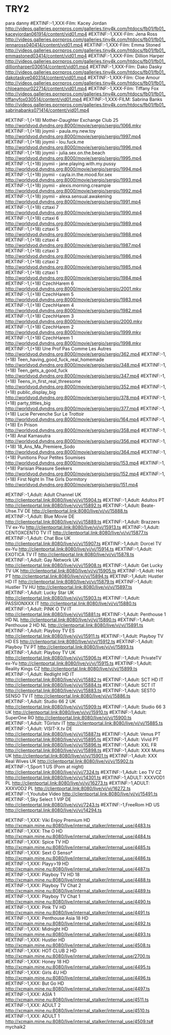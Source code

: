 # TRY2
para danny
#EXTINF:-1,XXX-Film: Kacey Jordan
http://videos.galleries.pornpros.com/galleries.tiny4k.com/htdocs/fb01/fb01_kaceyjordan061914/content/vid01.mp4
#EXTINF:-1,XXX-Film: Jena Ross
http://videos.galleries.pornpros.com/galleries.tiny4k.com/htdocs/fb01/fb01_jennaross040414/content/vid01.mp4
#EXTINF:-1,XXX-Film: Emma Stoned
http://videos.galleries.pornpros.com/galleries.tiny4k.com/htdocs/fb01/fb01_emmastoned03414/content/vid01.mp4
#EXTINF:-1,XXX-Film: Dillion Harper
http://videos.galleries.pornpros.com/galleries.tiny4k.com/htdocs/fb01/fb01_dillionharper030614/content/vid01.mp4
#EXTINF:-1,XXX-Film: Dako Dasky
http://videos.galleries.pornpros.com/galleries.tiny4k.com/htdocs/fb01/fb01_dakotaskye040314/content/vid01.mp4
#EXTINF:-1,XXX-Film: Cloe Amour
http://videos.galleries.pornpros.com/galleries.tiny4k.com/htdocs/fb01/fb01_chloeamour022714/content/vid01.mp4
#EXTINF:-1,XXX-Film: Tiffany Fox
http://videos.galleries.pornpros.com/galleries.tiny4k.com/htdocs/fb01/fb01_tiffanyfox030514/content/vid01.mp4
#EXTINF:-1,XXX-FILM: Sabrina Banks
http://videos.galleries.pornpros.com/galleries.tiny4k.com/htdocs/fb01/fb01_sabrinabanks071414/content/vid01.mp4

#EXTINF:-1,(+18) Mother-Daughter Exchange Club 25
http://worldvod.dyndns.org:8000/movie/sergio/sergio/1066.mkv
#EXTINF:-1,(+18) joymii - paula.my.new.toy
http://worldvod.dyndns.org:8000/movie/sergio/sergio/1997.mp4
#EXTINF:-1,(+18) joymii - lou.fuck.me
http://worldvod.dyndns.org:8000/movie/sergio/sergio/1996.mp4
#EXTINF:-1,(+18) joymii - julia.sex.on.the.beach
http://worldvod.dyndns.org:8000/movie/sergio/sergio/1995.mp4
#EXTINF:-1,(+18) joymii - jane.playing.with.my.pussy
http://worldvod.dyndns.org:8000/movie/sergio/sergio/1994.mp4
#EXTINF:-1,(+18) joymii - cayla.in.the.mood.for.sex
http://worldvod.dyndns.org:8000/movie/sergio/sergio/1993.mp4
#EXTINF:-1,(+18) joymii - alexis.morning.creampie
http://worldvod.dyndns.org:8000/movie/sergio/sergio/1992.mp4
#EXTINF:-1,(+18) joymii - alexa.sensual.awakening
http://worldvod.dyndns.org:8000/movie/sergio/sergio/1991.mp4
#EXTINF:-1,(+18) cztaxi 7
http://worldvod.dyndns.org:8000/movie/sergio/sergio/1990.mp4
#EXTINF:-1,(+18) cztaxi 6
http://worldvod.dyndns.org:8000/movie/sergio/sergio/1989.mp4
#EXTINF:-1,(+18) cztaxi 5
http://worldvod.dyndns.org:8000/movie/sergio/sergio/1988.mp4
#EXTINF:-1,(+18) cztaxi 4
http://worldvod.dyndns.org:8000/movie/sergio/sergio/1987.mp4
#EXTINF:-1,(+18) cztaxi 3
http://worldvod.dyndns.org:8000/movie/sergio/sergio/1986.mp4
#EXTINF:-1,(+18) cztaxi 2
http://worldvod.dyndns.org:8000/movie/sergio/sergio/1985.mp4
#EXTINF:-1,(+18) cztaxi 1
http://worldvod.dyndns.org:8000/movie/sergio/sergio/1984.mp4
#EXTINF:-1,(+18) CzechHarem 6
http://worldvod.dyndns.org:8000/movie/sergio/sergio/2001.mkv
#EXTINF:-1,(+18) CzechHarem 5
http://worldvod.dyndns.org:8000/movie/sergio/sergio/1983.mp4
#EXTINF:-1,(+18) CzechHarem 4
http://worldvod.dyndns.org:8000/movie/sergio/sergio/1982.mp4
#EXTINF:-1,(+18) CzechHarem 3
http://worldvod.dyndns.org:8000/movie/sergio/sergio/2000.mkv
#EXTINF:-1,(+18) CzechHarem 2
http://worldvod.dyndns.org:8000/movie/sergio/sergio/1999.mkv
#EXTINF:-1,(+18) CzechHarem 1
http://worldvod.dyndns.org:8000/movie/sergio/sergio/1998.mkv
#EXTINF:-1,(+18) Une Prof Pas Comme Les Autres
http://worldvod.dyndns.org:8000/movie/sergio/sergio/362.mp4
#EXTINF:-1,(+18) Teen_having_good_fuck_real_homemade
http://worldvod.dyndns.org:8000/movie/sergio/sergio/348.mp4
#EXTINF:-1,(+18) Teen_gets_a_good_fuck
http://worldvod.dyndns.org:8000/movie/sergio/sergio/347.mp4
#EXTINF:-1,(+18) Teens_in_first_real_threesome
http://worldvod.dyndns.org:8000/movie/sergio/sergio/352.mp4
#EXTINF:-1,(+18) public_display_big
http://worldvod.dyndns.org:8000/movie/sergio/sergio/378.mp4
#EXTINF:-1,(+18) party_titties_big
http://worldvod.dyndns.org:8000/movie/sergio/sergio/377.mp4
#EXTINF:-1,(+18) Lucie Pervenche Sur Le Trottoir
http://worldvod.dyndns.org:8000/movie/sergio/sergio/164.mp4
#EXTINF:-1,(+18) En Prison
http://worldvod.dyndns.org:8000/movie/sergio/sergio/358.mp4
#EXTINF:-1,(+18) Anal Kamasutra
http://worldvod.dyndns.org:8000/movie/sergio/sergio/356.mp4
#EXTINF:-1,(+18) 18_Ans_Ma_Premiere_Sodo
http://worldvod.dyndns.org:8000/movie/sergio/sergio/364.mp4
#EXTINF:-1,(+18) Punitions Pour Petites Soumises
http://worldvod.dyndns.org:8000/movie/sergio/sergio/153.mp4
#EXTINF:-1,(+18) Parisian Pleasure Seekers
http://worldvod.dyndns.org:8000/movie/sergio/sergio/152.mp4
#EXTINF:-1,(+18) First Night In The Girls Dormitory
http://worldvod.dyndns.org:8000/movie/sergio/sergio/151.mp4



#EXTINF:-1,Adult: Adult Channel UK
http://clientportal.link:8080/live/vi/vi/15904.ts
#EXTINF:-1,Adult: Adultos PT
http://clientportal.link:8080/live/vi/vi/15892.ts
#EXTINF:-1,Adult: Beate-Uhse.TV DE
http://clientportal.link:8080/live/vi/vi/15888.ts
#EXTINF:-1,Adult: Blue Movie DE
http://clientportal.link:8080/live/vi/vi/15889.ts
#EXTINF:-1,Adult: Brazzers TV ex-Yu
http://clientportal.link:8080/live/vi/vi/15913.ts
#EXTINF:-1,Adult: CENTOXCENTO TV IT
http://clientportal.link:8080/live/vi/vi/15877.ts
#EXTINF:-1,Adult: Chat Box UK
http://clientportal.link:8080/live/vi/vi/15907.ts
#EXTINF:-1,Adult: Dorcel TV ex-Yu
http://clientportal.link:8080/live/vi/vi/15914.ts
#EXTINF:-1,Adult: EXOTICA TV IT
http://clientportal.link:8080/live/vi/vi/15878.ts
#EXTINF:-1,Adult: Gay Network UK
http://clientportal.link:8080/live/vi/vi/15908.ts
#EXTINF:-1,Adult: Get Lucky TV UK
http://clientportal.link:8080/live/vi/vi/15905.ts
#EXTINF:-1,Adult: Hot PT
http://clientportal.link:8080/live/vi/vi/15894.ts
#EXTINF:-1,Adult: Hustler HD IT
http://clientportal.link:8080/live/vi/vi/15879.ts
#EXTINF:-1,Adult: Hustler TV HU
http://clientportal.link:8080/live/vi/vi/15897.ts
#EXTINF:-1,Adult: Lucky Star UK
http://clientportal.link:8080/live/vi/vi/15903.ts
#EXTINF:-1,Adult: PASSIONXXX IT
http://clientportal.link:8080/live/vi/vi/15880.ts
#EXTINF:-1,Adult: PINK O TV IT
http://clientportal.link:8080/live/vi/vi/15881.ts
#EXTINF:-1,Adult: Penthouse 1 HD NL
http://clientportal.link:8080/live/vi/vi/15890.ts
#EXTINF:-1,Adult: Penthouse 2 HD NL
http://clientportal.link:8080/live/vi/vi/15891.ts
#EXTINF:-1,Adult: Playboy TV ES
http://clientportal.link:8080/live/vi/vi/15911.ts
#EXTINF:-1,Adult: Playboy TV HD ES
http://clientportal.link:8080/live/vi/vi/15912.ts
#EXTINF:-1,Adult: Playboy TV PT
http://clientportal.link:8080/live/vi/vi/15893.ts
#EXTINF:-1,Adult: Playboy TV UK
http://clientportal.link:8080/live/vi/vi/15906.ts
#EXTINF:-1,Adult: PrivateTV ex-Yu
http://clientportal.link:8080/live/vi/vi/15915.ts
#EXTINF:-1,Adult: Reality Kings CZ
http://clientportal.link:8080/live/vi/vi/15899.ts
#EXTINF:-1,Adult: Redlight HD IT
http://clientportal.link:8080/live/vi/vi/15882.ts
#EXTINF:-1,Adult: SCT HD IT
http://clientportal.link:8080/live/vi/vi/15884.ts
#EXTINF:-1,Adult: SCT IT
http://clientportal.link:8080/live/vi/vi/15883.ts
#EXTINF:-1,Adult: SESTO SENSO TV IT
http://clientportal.link:8080/live/vi/vi/15886.ts
#EXTINF:-1,Adult: Studio 66 2 UK
http://clientportal.link:8080/live/vi/vi/15909.ts
#EXTINF:-1,Adult: Studio 66 3 UK
http://clientportal.link:8080/live/vi/vi/15910.ts
#EXTINF:-1,Adult: SuperOne RO
http://clientportal.link:8080/live/vi/vi/15900.ts
#EXTINF:-1,Adult: TGirlstv IT
http://clientportal.link:8080/live/vi/vi/15885.ts
#EXTINF:-1,Adult: VISIT-X.tv DE
http://clientportal.link:8080/live/vi/vi/15887.ts
#EXTINF:-1,Adult: Venus PT
http://clientportal.link:8080/live/vi/vi/15895.ts
#EXTINF:-1,Adult: Vivid PT
http://clientportal.link:8080/live/vi/vi/15896.ts
#EXTINF:-1,Adult: XXL FR
http://clientportal.link:8080/live/vi/vi/15898.ts
#EXTINF:-1,Adult: XXX Mums UK
http://clientportal.link:8080/live/vi/vi/15901.ts
#EXTINF:-1,Adult: XXX Real Wives UK
http://clientportal.link:8080/live/vi/vi/15902.ts
#EXTINF:-1,Sport 1 US (Porn at night)
http://clientportal.link:8080/live/vi/vi/7324.ts
#EXTINF:-1,Adult: Leo TV CZ
http://clientportal.link:8080/live/vi/vi/14301.ts
#EXTINF:-1,ADULT: XXXVOD1 PL
http://clientportal.link:8080/live/vi/vi/16273.ts
#EXTINF:-1,ADULT: XXXVOD2 PL
http://clientportal.link:8080/live/vi/vi/16272.ts
#EXTINF:-1,Youtube Video
http://clientportal.link:8080/live/vi/vi/15491.ts
#EXTINF:-1,Sky Select 1 VIP DE
http://clientportal.link:8080/live/vi/vi/7243.ts
#EXTINF:-1,FreeRom HD US
http://clientportal.link:8080/live/vi/vi/14294.ts

#EXTINF:-1,XXX: Viki Enjoy Premium HD
http://xcmain.mine.nu:8080/live/internal_stalker/internal_use/4483.ts
#EXTINF:-1,XXX: The O HD
http://xcmain.mine.nu:8080/live/internal_stalker/internal_use/4484.ts
#EXTINF:-1,XXX: Spice TV HD
http://xcmain.mine.nu:8080/live/internal_stalker/internal_use/4485.ts
#EXTINF:-1,XXX: Sext O Senso*
http://xcmain.mine.nu:8080/live/internal_stalker/internal_use/4486.ts
#EXTINF:-1,XXX: Playy>19  HD
http://xcmain.mine.nu:8080/live/internal_stalker/internal_use/4487.ts
#EXTINF:-1,XXX: Playboy TV HD 18
http://xcmain.mine.nu:8080/live/internal_stalker/internal_use/4488.ts
#EXTINF:-1,XXX: Playboy TV Chat 2
http://xcmain.mine.nu:8080/live/internal_stalker/internal_use/4489.ts
#EXTINF:-1,XXX: Playboy TV Chat 1
http://xcmain.mine.nu:8080/live/internal_stalker/internal_use/4490.ts
#EXTINF:-1,XXX: Pink TV HD
http://xcmain.mine.nu:8080/live/internal_stalker/internal_use/4491.ts
#EXTINF:-1,XXX: Penthouse Asia 18   HD
http://xcmain.mine.nu:8080/live/internal_stalker/internal_use/4492.ts
#EXTINF:-1,XXX: Midnight HD
http://xcmain.mine.nu:8080/live/internal_stalker/internal_use/4493.ts
#EXTINF:-1,XXX: Hustler HD
http://xcmain.mine.nu:8080/live/internal_stalker/internal_use/4508.ts
#EXTINF:-1,XXX: HOT CLUB 2 HD
http://xcmain.mine.nu:8080/live/internal_stalker/internal_use/2700.ts
#EXTINF:-1,XXX: Honey 18   HD
http://xcmain.mine.nu:8080/live/internal_stalker/internal_use/4495.ts
#EXTINF:-1,XXX: Girls 4U HD
http://xcmain.mine.nu:8080/live/internal_stalker/internal_use/4496.ts
#EXTINF:-1,XXX: But Go HD
http://xcmain.mine.nu:8080/live/internal_stalker/internal_use/4497.ts
#EXTINF:-1,XXX: ASIA 1
http://xcmain.mine.nu:8080/live/internal_stalker/internal_use/4511.ts
#EXTINF:-1,XXX: ADULT 2
http://xcmain.mine.nu:8080/live/internal_stalker/internal_use/4510.ts
#EXTINF:-1,XXX: ADULT 1
http://xcmain.mine.nu:8080/live/internal_stalker/internal_use/4509.ts# mychaik2
